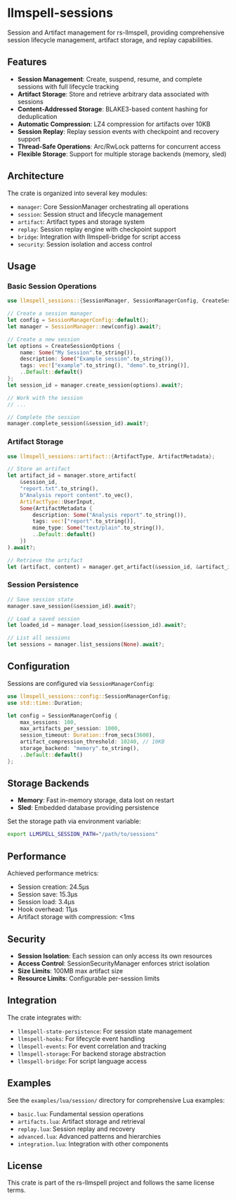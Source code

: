 # llmspell-sessions

Session and Artifact management for rs-llmspell, providing comprehensive session lifecycle management, artifact storage, and replay capabilities.

## Features

- **Session Management**: Create, suspend, resume, and complete sessions with full lifecycle tracking
- **Artifact Storage**: Store and retrieve arbitrary data associated with sessions
- **Content-Addressed Storage**: BLAKE3-based content hashing for deduplication
- **Automatic Compression**: LZ4 compression for artifacts over 10KB
- **Session Replay**: Replay session events with checkpoint and recovery support
- **Thread-Safe Operations**: Arc/RwLock patterns for concurrent access
- **Flexible Storage**: Support for multiple storage backends (memory, sled)

## Architecture

The crate is organized into several key modules:

- `manager`: Core SessionManager orchestrating all operations
- `session`: Session struct and lifecycle management
- `artifact`: Artifact types and storage system
- `replay`: Session replay engine with checkpoint support
- `bridge`: Integration with llmspell-bridge for script access
- `security`: Session isolation and access control

## Usage

### Basic Session Operations

```rust
use llmspell_sessions::{SessionManager, SessionManagerConfig, CreateSessionOptions};

// Create a session manager
let config = SessionManagerConfig::default();
let manager = SessionManager::new(config).await?;

// Create a new session
let options = CreateSessionOptions {
    name: Some("My Session".to_string()),
    description: Some("Example session".to_string()),
    tags: vec!["example".to_string(), "demo".to_string()],
    ..Default::default()
};
let session_id = manager.create_session(options).await?;

// Work with the session
// ...

// Complete the session
manager.complete_session(&session_id).await?;
```

### Artifact Storage

```rust
use llmspell_sessions::artifact::{ArtifactType, ArtifactMetadata};

// Store an artifact
let artifact_id = manager.store_artifact(
    &session_id,
    "report.txt".to_string(),
    b"Analysis report content".to_vec(),
    ArtifactType::UserInput,
    Some(ArtifactMetadata {
        description: Some("Analysis report".to_string()),
        tags: vec!["report".to_string()],
        mime_type: Some("text/plain".to_string()),
        ..Default::default()
    })
).await?;

// Retrieve the artifact
let (artifact, content) = manager.get_artifact(&session_id, &artifact_id).await?;
```

### Session Persistence

```rust
// Save session state
manager.save_session(&session_id).await?;

// Load a saved session
let loaded_id = manager.load_session(&session_id).await?;

// List all sessions
let sessions = manager.list_sessions(None).await?;
```

## Configuration

Sessions are configured via `SessionManagerConfig`:

```rust
use llmspell_sessions::config::SessionManagerConfig;
use std::time::Duration;

let config = SessionManagerConfig {
    max_sessions: 100,
    max_artifacts_per_session: 1000,
    session_timeout: Duration::from_secs(3600),
    artifact_compression_threshold: 10240, // 10KB
    storage_backend: "memory".to_string(),
    ..Default::default()
};
```

## Storage Backends

- **Memory**: Fast in-memory storage, data lost on restart
- **Sled**: Embedded database providing persistence

Set the storage path via environment variable:
```bash
export LLMSPELL_SESSION_PATH="/path/to/sessions"
```

## Performance

Achieved performance metrics:
- Session creation: 24.5µs
- Session save: 15.3µs  
- Session load: 3.4µs
- Hook overhead: 11µs
- Artifact storage with compression: <1ms

## Security

- **Session Isolation**: Each session can only access its own resources
- **Access Control**: SessionSecurityManager enforces strict isolation
- **Size Limits**: 100MB max artifact size
- **Resource Limits**: Configurable per-session limits

## Integration

The crate integrates with:
- `llmspell-state-persistence`: For session state management
- `llmspell-hooks`: For lifecycle event handling
- `llmspell-events`: For event correlation and tracking
- `llmspell-storage`: For backend storage abstraction
- `llmspell-bridge`: For script language access

## Examples

See the `examples/lua/session/` directory for comprehensive Lua examples:
- `basic.lua`: Fundamental session operations
- `artifacts.lua`: Artifact storage and retrieval
- `replay.lua`: Session replay and recovery
- `advanced.lua`: Advanced patterns and hierarchies
- `integration.lua`: Integration with other components

## License

This crate is part of the rs-llmspell project and follows the same license terms.